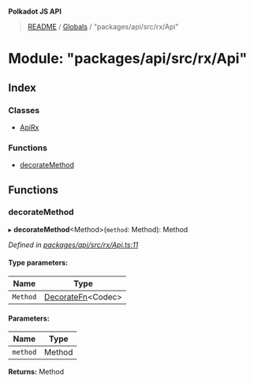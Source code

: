 **Polkadot JS API**

> [README](../README.md) / [Globals](../globals.md) / "packages/api/src/rx/Api"

# Module: "packages/api/src/rx/Api"

## Index

### Classes

* [ApiRx](../classes/_packages_api_src_rx_api_.apirx.md)

### Functions

* [decorateMethod](_packages_api_src_rx_api_.md#decoratemethod)

## Functions

### decorateMethod

▸ **decorateMethod**\<Method>(`method`: Method): Method

*Defined in [packages/api/src/rx/Api.ts:11](https://github.com/polkadot-js/api/blob/5ce3524cc/packages/api/src/rx/Api.ts#L11)*

#### Type parameters:

Name | Type |
------ | ------ |
`Method` | [DecorateFn](_packages_api_src_types_base_.md#decoratefn)\<Codec> |

#### Parameters:

Name | Type |
------ | ------ |
`method` | Method |

**Returns:** Method
